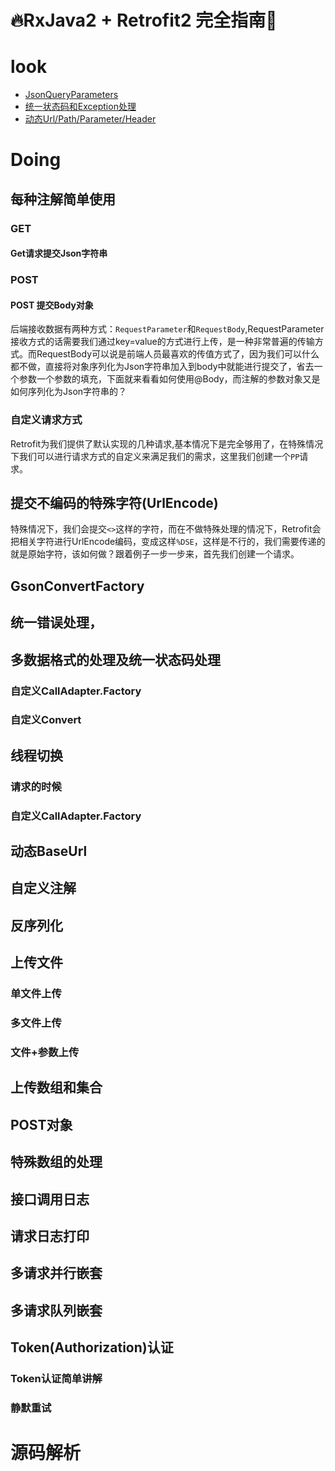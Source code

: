 # 🔥RxJava2 + Retrofit2 完全指南🌰


# look
- [JsonQueryParameters](wiki/JsonQueryParameters.md)
- [统一状态码和Exception处理](wiki/统一状态码和Exception处理.md)
- [动态Url/Path/Parameter/Header](wiki/DynamicBaseUrl.md)

# Doing

## 每种注解简单使用
### GET
#### Get请求提交Json字符串
### POST
#### POST 提交Body对象
后端接收数据有两种方式：`RequestParameter`和`RequestBody`,RequestParameter接收方式的话需要我们通过key=value的方式进行上传，是一种非常普遍的传输方式。而RequestBody可以说是前端人员最喜欢的传值方式了，因为我们可以什么都不做，直接将对象序列化为Json字符串加入到body中就能进行提交了，省去一个参数一个参数的填充，下面就来看看如何使用@Body，而注解的参数对象又是如何序列化为Json字符串的？
### 自定义请求方式
Retrofit为我们提供了默认实现的几种请求,基本情况下是完全够用了，在特殊情况下我们可以进行请求方式的自定义来满足我们的需求，这里我们创建一个`PP`请求。
## 提交不编码的特殊字符(UrlEncode)
特殊情况下，我们会提交`<>`这样的字符，而在不做特殊处理的情况下，Retrofit会把相关字符进行UrlEncode编码，变成这样`%DSE`，这样是不行的，我们需要传递的就是原始字符，该如何做？跟着例子一步一步来，首先我们创建一个请求。



## GsonConvertFactory
## 统一错误处理，
## 多数据格式的处理及统一状态码处理
### 自定义CallAdapter.Factory
### 自定义Convert
## 线程切换
### 请求的时候
### 自定义CallAdapter.Factory
## 动态BaseUrl
## 自定义注解
## 反序列化
## 上传文件
### 单文件上传
### 多文件上传
### 文件+参数上传
## 上传数组和集合
## POST对象
## 特殊数组的处理
## 接口调用日志
## 请求日志打印
## 多请求并行嵌套
## 多请求队列嵌套
## Token(Authorization)认证
### Token认证简单讲解
### 静默重试

# 源码解析
